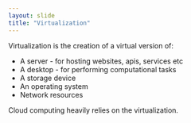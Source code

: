 ```yaml
---
layout: slide
title: "Virtualization"
---
```

Virtualization is the creation of a virtual version of:
- A server - for hosting websites, apis, services etc
- A desktop - for performing computational tasks 
- A storage device 
- An operating system
- Network resources

Cloud computing heavily relies on the virtualization.
